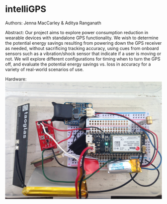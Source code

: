 # intelliGPS

Authors: Jenna MacCarley & Aditya Ranganath

Abstract:
Our project aims to explore power consumption reduction in wearable devices with standalone GPS functionality. We wish to determine the potential energy savings resulting from powering down the GPS receiver as needed, without sacrificing tracking accuracy, using cues from onboard sensors such as a vibration/shock sensor that indicate if a user is moving or not. We will explore different configurations for timing when to turn the GPS off, and evaluate the potential energy savings vs. loss in accuracy for a variety of real-world scenarios of use.

Hardware:
![Hardware](https://raw.githubusercontent.com/jmaccarl/intelliGPS/master/media/hardware.jpg)
